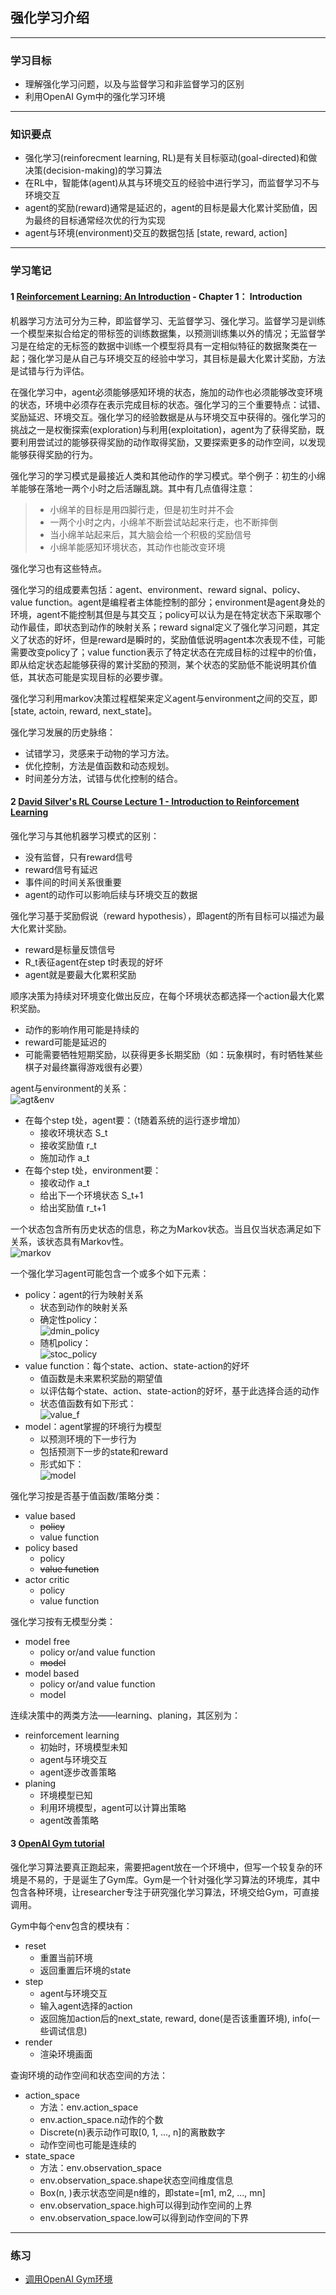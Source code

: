 ## 强化学习介绍  
---  


### 学习目标  
- 理解强化学习问题，以及与监督学习和非监督学习的区别  
- 利用OpenAI Gym中的强化学习环境  
--- 


### 知识要点  
- 强化学习(reinforecment learning, RL)是有关目标驱动(goal-directed)和做决策(decision-making)的学习算法  
- 在RL中，智能体(agent)从其与环境交互的经验中进行学习，而监督学习不与环境交互  
- agent的奖励(reward)通常是延迟的，agent的目标是最大化累计奖励值，因为最终的目标通常经次优的行为实现  
- agent与环境(environment)交互的数据包括 [state, reward, action]  
--- 


### 学习笔记  
#### **1** [Reinforcement Learning: An Introduction](http://incompleteideas.net/book/RLbook2018.pdf) - Chapter 1： Introduction  
机器学习方法可分为三种，即监督学习、无监督学习、强化学习。监督学习是训练一个模型来拟合给定的带标签的训练数据集，以预测训练集以外的情况；无监督学习是在给定的无标签的数据中训练一个模型将具有一定相似特征的数据聚类在一起；强化学习是从自己与环境交互的经验中学习，其目标是最大化累计奖励，方法是试错与行为评估。  

在强化学习中，agent必须能够感知环境的状态，施加的动作也必须能够改变环境的状态，环境中必须存在表示完成目标的状态。强化学习的三个重要特点：试错、奖励延迟、环境交互。强化学习的经验数据是从与环境交互中获得的。强化学习的挑战之一是权衡探索(exploration)与利用(exploitation)，agent为了获得奖励，既要利用尝试过的能够获得奖励的动作取得奖励，又要探索更多的动作空间，以发现能够获得奖励的行为。  

强化学习的学习模式是最接近人类和其他动作的学习模式。举个例子：初生的小绵羊能够在落地一两个小时之后活蹦乱跳。其中有几点值得注意：  
> - 小绵羊的目标是用四脚行走，但是初生时并不会  
> - 一两个小时之内，小绵羊不断尝试站起来行走，也不断摔倒  
> - 当小绵羊站起来后，其大脑会给一个积极的奖励信号  
> - 小绵羊能感知环境状态，其动作也能改变环境  

强化学习也有这些特点。  

强化学习的组成要素包括：agent、environment、reward signal、policy、value function。agent是编程者主体能控制的部分；environment是agent身处的环境，agent不能控制其但是与其交互；policy可以认为是在特定状态下采取哪个动作最佳，即状态到动作的映射关系；reward signal定义了强化学习问题，其定义了状态的好坏，但是reward是瞬时的，奖励值低说明agent本次表现不佳，可能需要改变policy了；value function表示了特定状态在完成目标的过程中的价值，即从给定状态起能够获得的累计奖励的预测，某个状态的奖励低不能说明其价值低，其状态可能是实现目标的必要步骤。  

强化学习利用markov决策过程框架来定义agent与environment之间的交互，即[state, actoin, reward, next_state]。  

强化学习发展的历史脉络：  
- 试错学习，灵感来于动物的学习方法。  
- 优化控制，方法是值函数和动态规划。  
- 时间差分方法，试错与优化控制的结合。  


#### **2** [David Silver's RL Course Lecture 1 - Introduction to Reinforcement Learning](http://www0.cs.ucl.ac.uk/staff/d.silver/web/Teaching_files/intro_RL.pdf)  
强化学习与其他机器学习模式的区别：  
- 没有监督，只有reward信号  
- reward信号有延迟  
- 事件间的时间关系很重要  
- agent的动作可以影响后续与环境交互的数据  

强化学习基于奖励假说（reward hypothesis），即agent的所有目标可以描述为最大化累计奖励。  
- reward是标量反馈信号  
- R_t表征agent在step t时表现的好坏  
- agent就是要最大化累积奖励  

顺序决策为持续对环境变化做出反应，在每个环境状态都选择一个action最大化累积奖励。  
- 动作的影响作用可能是持续的  
- reward可能是延迟的  
- 可能需要牺牲短期奖励，以获得更多长期奖励（如：玩象棋时，有时牺牲某些棋子对最终赢得游戏很有必要）  

agent与environment的关系：  
![agt&env](image/agt&env.jpg)  
- 在每个step t处，agent要：（t随着系统的运行逐步增加）  
   - 接收环境状态 S_t  
   - 接收奖励值 r_t  
   - 施加动作 a_t  
- 在每个step t处，environment要：  
   - 接收动作 a_t  
   - 给出下一个环境状态 S_t+1  
   - 给出奖励值 r_t+1  

一个状态包含所有历史状态的信息，称之为Markov状态。当且仅当状态满足如下关系，该状态具有Markov性。  
![markov](image/markov.bmp)  

一个强化学习agent可能包含一个或多个如下元素：  
- policy：agent的行为映射关系  
   - 状态到动作的映射关系  
   - 确定性policy：  
   ![dmin_policy](image/dmin_policy.bmp)  
   - 随机policy：  
   ![stoc_policy](image/stoc_policy.bmp)  
- value function：每个state、action、state-action的好坏  
   - 值函数是未来累积奖励的期望值  
   - 以评估每个state、action、state-action的好坏，基于此选择合适的动作  
   - 状态值函数有如下形式：  
   ![value_f](image/value_f.bmp)  
- model：agent掌握的环境行为模型  
   - 以预测环境的下一步行为  
   - 包括预测下一步的state和reward  
   - 形式如下：  
   ![model](image/model.bmp)  

强化学习按是否基于值函数/策略分类：  
- value based  
   - ~~policy~~  
   - value function  
- policy based  
   - policy  
   - ~~value function~~  
- actor critic  
   - policy  
   - value function  

强化学习按有无模型分类：  
- model free  
   - policy or/and value function  
   - ~~model~~  
- model based  
   - policy or/and value function  
   - model  

连续决策中的两类方法——learning、planing，其区别为：  
- reinforcement learning  
   - 初始时，环境模型未知  
   - agent与环境交互  
   - agent逐步改善策略  
- planing  
   - 环境模型已知  
   - 利用环境模型，agent可以计算出策略  
   - agent改善策略  


#### **3** [OpenAI Gym tutorial](https://gym.openai.com/docs)  
强化学习算法要真正跑起来，需要把agent放在一个环境中，但写一个较复杂的环境是不易的，于是诞生了Gym库。Gym是一个针对强化学习算法的环境库，其中包含各种环境，让researcher专注于研究强化学习算法，环境交给Gym，可直接调用。  

Gym中每个env包含的模块有：  
- reset  
   - 重置当前环境  
   - 返回重置后环境的state  
- step  
   - agent与环境交互  
   - 输入agent选择的action  
   - 返回施加action后的next_state, reward, done(是否该重置环境), info(一些调试信息)  
- render  
   - 渲染环境画面  

查询环境的动作空间和状态空间的方法：  
- action_space  
   - 方法：env.action_space  
   - env.action_space.n动作的个数  
   - Discrete(n)表示动作可取[0, 1, ..., n]的离散数字  
   - 动作空间也可能是连续的  
- state_space  
   - 方法：env.observation_space  
   - env.observation_space.shape状态空间维度信息  
   - Box(n, )表示状态空间是n维的，即state=[m1, m2, ..., mn]  
   - env.observation_space.high可以得到动作空间的上界  
   - env.observation_space.low可以得到动作空间的下界  


--- 
### 练习  
- [调用OpenAI Gym环境](code/OpenAI_Gym_EnvTest.py)  
